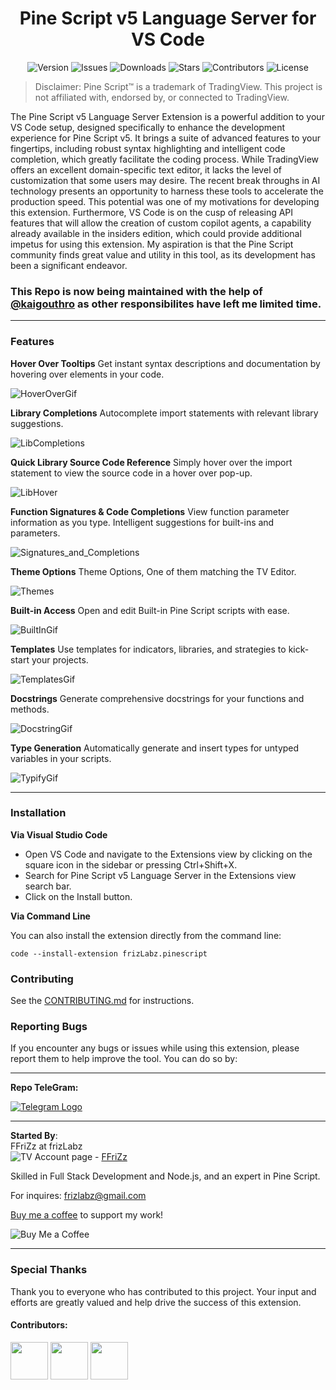 

<h1 align="center">Pine Script v5 Language Server for VS Code</h1>

<p align="center">
  <a><img src="https://img.shields.io/github/package-json/v/FFriZ/Pine-Script-v5-VS-Code?color=dodgerblue&style=flat-round" alt="Version"></a>
  <a><img src="https://img.shields.io/github/issues/FFriZ/Pine-Script-v5-VS-Code?style=flat-round" alt="Issues"></a>
  <a><img src="https://img.shields.io/visual-studio-marketplace/i/frizlabz.pinescript-v5-vscode?style=flat-round" alt="Downloads"></a>
  <a><img src="https://img.shields.io/github/stars/FFriZ/Pine-Script-v5-VS-Code?color=gold&style=flat-round" alt="Stars"></a>
  <a><img src="https://img.shields.io/github/contributors/FFriZ/Pine-Script-v5-VS-Code?color=purple&style=flat-round" alt="Contributors"></a>
  <a><img src="https://img.shields.io/github/license/FFriZ/Pine-Script-v5-VS-Code?color=silver&style=flat-round" alt="License"></a>
</p>

> Disclaimer: Pine Script™ is a trademark of TradingView. This project is not affiliated with, endorsed by, or connected to TradingView.

The Pine Script v5 Language Server Extension is a powerful addition to your VS Code setup, designed specifically to enhance the development experience for Pine Script v5. It brings a suite of advanced features to your fingertips, including robust syntax highlighting and intelligent code completion, which greatly facilitate the coding process. While TradingView offers an excellent domain-specific text editor, it lacks the level of customization that some users may desire. The recent break throughs in AI technology presents an opportunity to harness these tools to accelerate the production speed. This potential was one of my motivations for developing this extension. Furthermore, VS Code is on the cusp of releasing API features that will allow the creation of custom copilot agents, a capability already available in the insiders edition, which could provide additional impetus for using this extension. My aspiration is that the Pine Script community finds great value and utility in this tool, as its development has been a significant endeavor.

### **This Repo is now being maintained with the help of [@kaigouthro](https://github.com/kaigouthro) as other responsibilites have left me limited time.**

***

### **Features**

**Hover Over Tooltips**
Get instant syntax descriptions and documentation by hovering over elements in your code.

![HoverOverGif](https://lh3.googleusercontent.com/pw/AP1GczNTTBWImBkd6QgTRQntjYUNv0ogOB_E7ZGCnee4eFW6bPd9NBQG9xvlDXNKRqJ7TpJNGRsmkcYNST4qEdyA6KYo0krcSz_9DwhMk07fp10hETOLarJ1No8QMb9zxt1jo6VXIHhwac_NsLvMnJo16iRh=w1080-h399-s-no-gm?authuser=0)

**Library Completions**
Autocomplete import statements with relevant library suggestions.

![LibCompletions](https://lh3.googleusercontent.com/pw/AP1GczOdtf-deHGs3uOO9AT1rquYy4deOcgUlbtIosxiQfMv08dA6Y0bGWv3khxRU8dXL8IT33huCGa5ngJM24YyAcImNvWx847CQhG018cuIZo_-ljhhYYqh2dFl6fQtwCjyVqPPhL6nXh7LcgREK7iUhCF=w574-h404-s-no-gm?authuser=0)

**Quick Library Source Code Reference**
Simply hover over the import statement to view the source code in a hover over pop-up.

![LibHover](https://lh3.googleusercontent.com/pw/AP1GczMKwd2QUxGqLePGjfUL4qzqMLfbai9I3c7uT-Bt90eQz9AoofxOd_4z4yH83bvgQEI3PLp_alWNn5tZRSKNO48ZUICverAOguPkMUmtA6ckN-fQbEmezt55cUac0RGKBGA9QJX3f_-VmeV6FTGnSlkQ=w1061-h391-s-no-gm?authuser=0)

**Function Signatures & Code Completions**
View function parameter information as you type. Intelligent suggestions for built-ins and parameters.

![Signatures_and_Completions](https://lh3.googleusercontent.com/pw/AP1GczNdF9YOx97YUgmNCoJ6HOoaeuJ7n43q4EhJTOCdJAZHzseXtsdT6VaikG0GcC_Aipemcu2Z0an5eX9AO0QtpozCBNp7eGKNiMVBUj26h1LfvEPH5OipJobijvHQxJGpwpOHWRsMCv1YBKNfEise7qsO=w574-h404-s-no-gm?authuser=0)

**Theme Options**
Theme Options, One of them matching the TV Editor.

![Themes](https://lh3.googleusercontent.com/pw/AP1GczObZ7SsJWnW3YO1p_UUNfN7fCRa1D8Y2o0GumB0d_f-McfMFqXONYm_3bTiEp3Axr-c9K9qnDg1s-ERV8o-lGRxn6cGGTZCjwAYriA0soSgA1fekWXxmFtM7wTmShkldB69p1iYbzmFFMl_92JqiZcO=w1014-h461-s-no-gm?authuser=0)

**Built-in Access**
Open and edit Built-in Pine Script scripts with ease.

![BuiltInGif](https://lh3.googleusercontent.com/pw/AP1GczMqKAMRkWHbe10UGd_wlocbshga22dQxXYjjhnF_7n3sPEjdcj9XnzLZqBVt0MMr9tAMbcV4p21Qxzn7xyY7PmTrlQVa4BkP9HZ-B5gbYHdygQKRN0SgmhjrLnJxeV-Jj3NS_pAz2Ke56OlhjqI-ZWa=w1077-h756-s-no-gm?authuser=0)

**Templates**
Use templates for indicators, libraries, and strategies to kick-start your projects.

![TemplatesGif](https://lh3.googleusercontent.com/pw/AP1GczMphrOsOkQtAFmbUI5z-CF_BdTyA7rLUumdZk-9v8cADzIyMYEmKLSxaVR6EOdsK-_d9hKJXNRTmOeZC6aTQobZKwgTUbwm3CxZR0HJuZZI1eTwW1NUe4Z1UU_XFx3wH6auYrOIhdMWD7GzwvWbArvH=w1080-h657-s-no-gm?authuser=0)

**Docstrings**
Generate comprehensive docstrings for your functions and methods.

![DocstringGif](https://lh3.googleusercontent.com/pw/AP1GczMXLlQEM-fISU2LNLR7vfYZcv4Lr3_gv70h_ntAXLT1Uuha_G5KNv08IrunD6NK_6bCVEqhxrYG0WpyS2BmcK8WmnW9ICTm_PDjygMI6wDODqmV2c8EKfn693ftFYr_htN5z2mJKBlubbi0cY3tkcUw=w874-h396-s-no-gm?authuser=0)

**Type Generation**
Automatically generate and insert types for untyped variables in your scripts.

![TypifyGif](https://lh3.googleusercontent.com/pw/AP1GczPYvSsTDzxl-82pyy2KYIlFhBGVoF5zXOa0epSwSRz6P2nPaYcVQXJwuYDj3SzuPbyVSCvafPnQvw7wKQnyONgbS2g27f9vTsl363uG5VBCWW5MO6ZCH0A1MTx7H0YkCfMAB44v_iPn5hWjPWqbDJnL=w874-h396-s-no-gm?authuser=0)

***

### **Installation**
**Via Visual Studio Code**
- Open VS Code and navigate to the Extensions view by clicking on the square icon in the sidebar or pressing Ctrl+Shift+X.
- Search for Pine Script v5 Language Server in the Extensions view search bar.
- Click on the Install button.

**Via Command Line**

You can also install the extension directly from the command line:

    code --install-extension frizLabz.pinescript

### **Contributing**
See the [CONTRIBUTING.md](https://github.com/frizLabz-FFriZz/Pine-Script-v5-VS-Code/blob/main/CONTRIBUTING.md) for instructions.

### **Reporting Bugs**
If you encounter any bugs or issues while using this extension, please report them to help improve the tool. You can do so by:


***

**Repo TeleGram:**

[![Telegram Logo](https://upload.wikimedia.org/wikipedia/commons/thumb/8/83/Telegram_2019_Logo.svg/48px-Telegram_2019_Logo.svg.png)](https://t.me/+3HKDCjLZUL81MTQx)

***
**Started By**:  \
FFriZz at frizLabz  \
![TV Account page](https://lh3.googleusercontent.com/pw/AP1GczN5A9BNpeRaiQq4lOXu5LTvu1D2407OATFe0zaDa_pp4yZOrhztshoEFzTq2bH64g_G285jBqEl_x_RLA8gbircXAVm-S_o89AZ8MQ_JSqwQGMUeY-BRmE9eYqHCwC1lerPfHsKaZF_LoRxrkLcFsA4=w20-h12-s-no-gm?authuser=0) - [FFriZz](www.tradingview.com/u/FFriZz/#published-scripts)

Skilled in Full Stack Development and Node.js, and an expert in Pine Script.

For inquires: [frizlabz@gmail.com](mailto:frizlabz@gmail.com)


[Buy me a coffee](https://www.buymeacoffee.com/frizLabz) to support my work!

![Buy Me a Coffee](https://lh3.googleusercontent.com/pw/AP1GczN2Ng7YBrIV_bsIMe73XsO-xJ8h8eRjaOy96R0zOrarD07M5mpcemKqp-r7VkhPVI1M3dlLOFUmkGxhEqq0RvzGFBeECCxpKrptq4MNd1jhUedGFGiMEtVDj0jY-gXFFh47W_hf11Zs3OLoMAs2WzCk=w200-h00-s-no-gm?authuser=0)

***

### Special Thanks
Thank you to everyone who has contributed to this project. Your input and efforts are greatly valued and help drive the success of this extension.

#### Contributors:


[<img src="https://github.com/frizLabz-FFriZz.png" width="60px;"/>](https://github.com/frizLabz-FFriZz)
[<img src="https://github.com/slhsxcmy.png" width="60px;"/>](https://github.com/slhsxcmy)
[<img src="https://github.com//kaigouthro.png" width="60px;"/>](https://github.com//kaigouthro)
